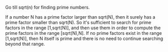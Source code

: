 Go till sqrt(n) for finding prime numbers.

If a number N has a prime factor larger than sqrt(N), then it surely has a prime factor smaller than sqrt(N). So it's 
sufficient to search for prime factors in the range [1,sqrt(N)], and then use them in order to compute the prime factors
in the range [sqrt(N),N]. If no prime factors exist in the range [1,sqrt(N)], then N itself is prime and there is no need
to continue searching beyond that range.
